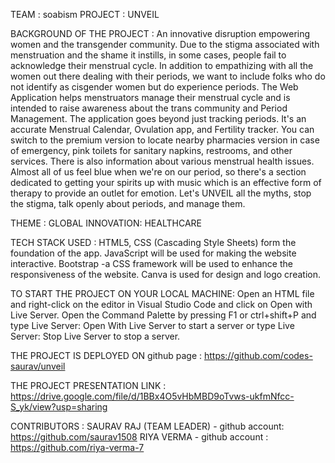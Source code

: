 TEAM : soabism 
PROJECT : UNVEIL 


BACKGROUND OF THE PROJECT :
An innovative disruption empowering women and the transgender community. Due to the stigma associated with menstruation and the shame it instills, in some cases, people fail to acknowledge their menstrual cycle. In addition to empathizing with all the women out there dealing with their periods, we want to include folks who do not identify as cisgender women but do experience periods. 
The Web Application helps menstruators manage their menstrual cycle and is intended to raise awareness about the trans community and Period Management. The application goes beyond just tracking periods. It's an accurate Menstrual Calendar, Ovulation app, and Fertility tracker. 
You can switch to the premium version to locate nearby pharmacies version in case of emergency, pink toilets for sanitary napkins, restrooms, and other services. There is also information about various menstrual health issues. Almost all of us feel blue when we're on our period, so there's a section dedicated to getting your spirits up with music which is an effective form of therapy to provide an outlet for emotion.
Let's UNVEIL all the myths, stop the stigma, talk openly about periods, and manage them.


THEME :
GLOBAL INNOVATION: HEALTHCARE 

TECH STACK USED : 
HTML5, CSS (Cascading Style Sheets) form the foundation of the app. JavaScript will be used for making the website interactive. Bootstrap -a CSS framework will be used to enhance the responsiveness of the website. Canva is used for design and logo creation. 

TO START THE PROJECT ON YOUR LOCAL MACHINE: 
Open an HTML file and right-click on the editor in Visual Studio Code and click on Open with Live Server. Open the Command Palette by pressing F1 or ctrl+shift+P and type Live Server: Open With Live Server to start a server or type Live Server: Stop Live Server to stop a server.

THE PROJECT IS DEPLOYED ON github page : https://github.com/codes-saurav/unveil

THE PROJECT PRESENTATION LINK : 
https://drive.google.com/file/d/1BBx4O5vHbMBD9oTvws-ukfmNfcc-S_yk/view?usp=sharing


CONTRIBUTORS : 
SAURAV RAJ (TEAM LEADER) - github account: https://github.com/saurav1508
RIYA VERMA - github account : https://github.com/riya-verma-7
